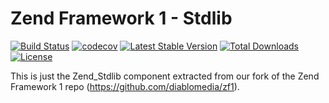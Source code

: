 Zend Framework 1 - Stdlib
============================
[![Build Status](https://travis-ci.org/diablomedia/zf1-stdlib.svg?branch=master)](https://travis-ci.org/diablomedia/zf1-stdlib)
[![codecov](https://codecov.io/gh/diablomedia/zf1-stdlib/branch/master/graph/badge.svg)](https://codecov.io/gh/diablomedia/zf1-stdlib)
[![Latest Stable Version](https://poser.pugx.org/diablomedia/zendframework1-stdlib/v/stable)](https://packagist.org/packages/diablomedia/zendframework1-stdlib)
[![Total Downloads](https://poser.pugx.org/diablomedia/zendframework1-stdlib/downloads)](https://packagist.org/packages/diablomedia/zendframework1-stdlib)
[![License](https://poser.pugx.org/diablomedia/zendframework1-stdlib/license)](https://packagist.org/packages/diablomedia/zendframework1-stdlib)

This is just the Zend_Stdlib component extracted from our fork of the Zend Framework 1 repo (https://github.com/diablomedia/zf1).
